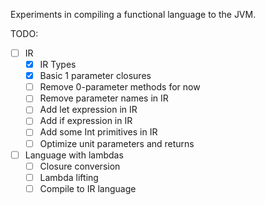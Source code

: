 Experiments in compiling a functional language to the JVM.

TODO:
- [ ] IR
  - [x] IR Types
  - [x] Basic 1 parameter closures
  - [ ] Remove 0-parameter methods for now
  - [ ] Remove parameter names in IR
  - [ ] Add let expression in IR
  - [ ] Add if expression in IR
  - [ ] Add some Int primitives in IR
  - [ ] Optimize unit parameters and returns
- [ ] Language with lambdas
  - [ ] Closure conversion
  - [ ] Lambda lifting
  - [ ] Compile to IR language
